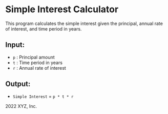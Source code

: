 # Simple Interest Calculator

This program calculates the simple interest given the principal, annual rate of interest, and time period in years.

## Input:
- `p` : Principal amount
- `t` : Time period in years
- `r` : Annual rate of interest

## Output:
- `Simple Interest` = `p * t * r`

2022 XYZ, Inc.